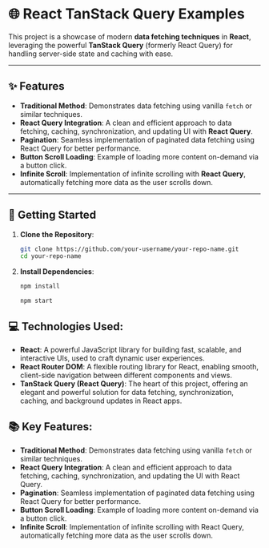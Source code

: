 # 🌐 React TanStack Query Examples

This project is a showcase of modern **data fetching techniques** in **React**, leveraging the powerful **TanStack Query** (formerly React Query) for handling server-side state and caching with ease.

---

## ✨ Features

- **Traditional Method**: Demonstrates data fetching using vanilla `fetch` or similar techniques.
- **React Query Integration**: A clean and efficient approach to data fetching, caching, synchronization, and updating UI with **React Query**.
- **Pagination**: Seamless implementation of paginated data fetching using React Query for better performance.
- **Button Scroll Loading**: Example of loading more content on-demand via a button click.
- **Infinite Scroll**: Implementation of infinite scrolling with **React Query**, automatically fetching more data as the user scrolls down.

---

## 🚀 Getting Started

1. **Clone the Repository**:

   ```bash
   git clone https://github.com/your-username/your-repo-name.git
   cd your-repo-name
2. **Install Dependencies**:

   ```bash
   npm install
   ```

   ```Start the Application:
   npm start
   ```

## 💻 Technologies Used:


- **React**: A powerful JavaScript library for building fast, scalable, and interactive UIs, used to craft dynamic user experiences.
- **React Router DOM**: A flexible routing library for React, enabling smooth, client-side navigation between different components and views.
- **TanStack Query (React Query)**: The heart of this project, offering an elegant and powerful solution for data fetching, synchronization, caching, and background updates in React apps.

## 📚 Key Features:

- **Traditional Method**: Demonstrates data fetching using vanilla `fetch` or similar techniques.
- **React Query Integration**: A clean and efficient approach to data fetching, caching, synchronization, and updating the UI with React Query.
- **Pagination**: Seamless implementation of paginated data fetching using React Query for better performance.
- **Button Scroll Loading**: Example of loading more content on-demand via a button click.
- **Infinite Scroll**: Implementation of infinite scrolling with React Query, automatically fetching more data as the user scrolls down.

